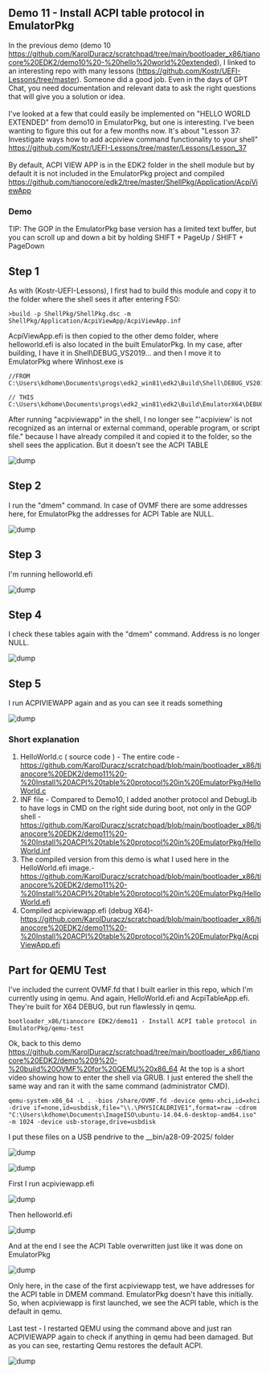 <h2>Demo 11 - Install ACPI table protocol in EmulatorPkg</h2>

In the previous demo (demo 10 https://github.com/KarolDuracz/scratchpad/tree/main/bootloader_x86/tianocore%20EDK2/demo10%20-%20hello%20world%20extended), I linked to an 
interesting repo with many lessons (https://github.com/Kostr/UEFI-Lessons/tree/master). Someone did a good job. Even in the days of GPT Chat, you need documentation and relevant data to ask the right questions that 
will give you a solution or idea.
<br /><br />
I've looked at a few that could easily be implemented on "HELLO WORLD EXTENDED" from demo10 in EmulatorPkg, but one is interesting. I've been wanting to figure this out 
for a few months now. It's about "Lesson 37: Investigate ways how to add acpiview command functionality to your shell" https://github.com/Kostr/UEFI-Lessons/tree/master/Lessons/Lesson_37
<br /><br />
By default, ACPI VIEW APP is in the EDK2 folder in the shell module but by default it is not included in the EmulatorPkg project and compiled https://github.com/tianocore/edk2/tree/master/ShellPkg/Application/AcpiViewApp

<h3>Demo</h3>

TIP: The GOP in the EmulatorPkg base version has a limited text buffer, but you can scroll up and down a bit by holding SHIFT + PageUp / SHIFT + PageDown

<h2>Step 1</h2>

As with (Kostr-UEFI-Lessons), I first had to build this module and copy it to the folder where the shell sees it after entering FS0:

```
>build -p ShellPkg/ShellPkg.dsc -m ShellPkg/Application/AcpiViewApp/AcpiViewApp.inf
```

AcpiViewApp.efi is then copied to the other demo folder, where helloworld.efi is also located in the built EmulatorPkg. In my case, after building, I have it in Shell\DEBUG_VS2019\... and then I move it to EmulatorPkg where Winhost.exe is

```
//FROM
C:\Users\kdhome\Documents\progs\edk2_win81\edk2\Build\Shell\DEBUG_VS2019\X64\ShellPkg\Application\AcpiViewApp\AcpiViewApp\DEBUG

// THIS
C:\Users\kdhome\Documents\progs\edk2_win81\edk2\Build\EmulatorX64\DEBUG_VS2019\X64
```

After running "acpiviewapp" in the shell, I no longer see "'acpiview' is not recognized as an internal or external command, operable program, or script file." because I have already compiled it and copied it to the folder, so the shell sees the application. But it doesn't see the ACPI TABLE

![dump](https://github.com/KarolDuracz/scratchpad/blob/main/bootloader_x86/tianocore%20EDK2/demo11%20-%20Install%20ACPI%20table%20protocol%20in%20EmulatorPkg/step%201.png?raw=true)

<h2>Step 2</h2>

I run the "dmem" command. In case of OVMF there are some addresses here, for EmulatorPkg the addresses for ACPI Table are NULL.

![dump](https://github.com/KarolDuracz/scratchpad/blob/main/bootloader_x86/tianocore%20EDK2/demo11%20-%20Install%20ACPI%20table%20protocol%20in%20EmulatorPkg/step%202.png?raw=true)

<h2>Step 3</h2>

I'm running helloworld.efi

![dump](https://github.com/KarolDuracz/scratchpad/blob/main/bootloader_x86/tianocore%20EDK2/demo11%20-%20Install%20ACPI%20table%20protocol%20in%20EmulatorPkg/step%203.png?raw=true)

<h2>Step 4</h2>

I check these tables again with the "dmem" command. Address is no longer NULL.

![dump](https://github.com/KarolDuracz/scratchpad/blob/main/bootloader_x86/tianocore%20EDK2/demo11%20-%20Install%20ACPI%20table%20protocol%20in%20EmulatorPkg/step%204.png?raw=true)

<h2>Step 5</h2>

I run ACPIVIEWAPP again and as you can see it reads something

![dump](https://github.com/KarolDuracz/scratchpad/blob/main/bootloader_x86/tianocore%20EDK2/demo11%20-%20Install%20ACPI%20table%20protocol%20in%20EmulatorPkg/step%205.png?raw=true)


<h3>Short explanation</h3>

1. HelloWorld.c ( source code ) - The entire code - https://github.com/KarolDuracz/scratchpad/blob/main/bootloader_x86/tianocore%20EDK2/demo11%20-%20Install%20ACPI%20table%20protocol%20in%20EmulatorPkg/HelloWorld.c
2. INF file - Compared to Demo10, I added another protocol and DebugLib to have logs in CMD on the right side during boot, not only in the GOP shell - https://github.com/KarolDuracz/scratchpad/blob/main/bootloader_x86/tianocore%20EDK2/demo11%20-%20Install%20ACPI%20table%20protocol%20in%20EmulatorPkg/HelloWorld.inf
3. The compiled version from this demo is what I used here in the HelloWorld.efi image.- https://github.com/KarolDuracz/scratchpad/blob/main/bootloader_x86/tianocore%20EDK2/demo11%20-%20Install%20ACPI%20table%20protocol%20in%20EmulatorPkg/HelloWorld.efi
4. Compiled acpiviewapp.efi (debug X64)- https://github.com/KarolDuracz/scratchpad/blob/main/bootloader_x86/tianocore%20EDK2/demo11%20-%20Install%20ACPI%20table%20protocol%20in%20EmulatorPkg/AcpiViewApp.efi

<h2>Part for QEMU Test</h2>

I've included the current OVMF.fd that I built earlier in this repo, which I'm currently using in qemu. And again, HelloWorld.efi and AcpiTableApp.efi. They're built for X64 DEBUG, but run flawlessly in qemu.

```
bootloader_x86/tianocore EDK2/demo11 - Install ACPI table protocol in EmulatorPkg/qemu-test
```

Ok, back to this demo https://github.com/KarolDuracz/scratchpad/tree/main/bootloader_x86/tianocore%20EDK2/demo%209%20-%20build%20OVMF%20for%20QEMU%20x86_64 At the top is a short video showing how to enter the shell via GRUB. I just entered the shell the same way and ran it with the same command (administrator CMD).

```
qemu-system-x86_64 -L . -bios /share/OVMF.fd -device qemu-xhci,id=xhci -drive if=none,id=usbdisk,file="\\.\PHYSICALDRIVE1",format=raw -cdrom "C:\Users\kdhome\Documents\ImageISO\ubuntu-14.04.6-desktop-amd64.iso" -m 1024 -device usb-storage,drive=usbdisk
```

I put these files on a USB pendrive to the __bin/a28-09-2025/ folder

![dump](https://github.com/KarolDuracz/scratchpad/blob/main/bootloader_x86/tianocore%20EDK2/demo11%20-%20Install%20ACPI%20table%20protocol%20in%20EmulatorPkg/qemu-test/qemu_demo%203.png?raw=true)

![dump](https://github.com/KarolDuracz/scratchpad/blob/main/bootloader_x86/tianocore%20EDK2/demo11%20-%20Install%20ACPI%20table%20protocol%20in%20EmulatorPkg/qemu-test/qemu_demo%205%20-%20dir.png?raw=true)

First I run acpiviewapp.efi

![dump](https://github.com/KarolDuracz/scratchpad/blob/main/bootloader_x86/tianocore%20EDK2/demo11%20-%20Install%20ACPI%20table%20protocol%20in%20EmulatorPkg/qemu-test/qemu_demo%201%20-%20dmem.png?raw=true)

Then helloworld.efi 

![dump](https://github.com/KarolDuracz/scratchpad/blob/main/bootloader_x86/tianocore%20EDK2/demo11%20-%20Install%20ACPI%20table%20protocol%20in%20EmulatorPkg/qemu-test/qemu_demo%202%20-%20hellworld.png?raw=true)

And at the end I see the ACPI Table overwritten just like it was done on EmulatorPkg

![dump](https://github.com/KarolDuracz/scratchpad/blob/main/bootloader_x86/tianocore%20EDK2/demo11%20-%20Install%20ACPI%20table%20protocol%20in%20EmulatorPkg/qemu-test/qemu_demo%204%20-result%20after%20running%20helloworld%20on%20qemu.png?raw=true)

Only here, in the case of the first acpiviewapp test, we have addresses for the ACPI table in DMEM command. EmulatorPkg doesn't have this initially. So, when acpiviewapp is first launched, we see the ACPI table, which is the default in qemu.
<br /><br />
Last test - I restarted QEMU using the command above and just ran ACPIVIEWAPP again to check if anything in qemu had been damaged. But as you can see, restarting Qemu restores the default ACPI.

![dump](https://github.com/KarolDuracz/scratchpad/blob/main/bootloader_x86/tianocore%20EDK2/demo11%20-%20Install%20ACPI%20table%20protocol%20in%20EmulatorPkg/qemu-test/qemu_demo%206%20-%20final.png?raw=true)
